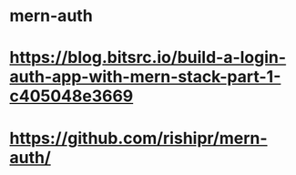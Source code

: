 # mern-auth
# https://blog.bitsrc.io/build-a-login-auth-app-with-mern-stack-part-1-c405048e3669
# https://github.com/rishipr/mern-auth/
